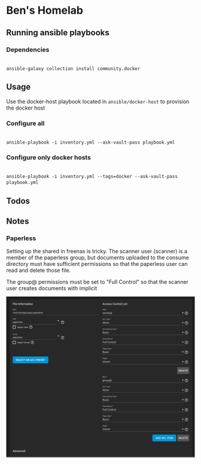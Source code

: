 # Ben's Homelab


## Running ansible playbooks

### Dependencies

```shell

ansible-galaxy collection install community.docker

```

## Usage 

Use the docker-host playbook located in `ansible/docker-host` to provision the docker host

### Configure all
```shell

ansible-playbook -i inventory.yml --ask-vault-pass playbook.yml
```


### Configure only docker hosts

```shell

ansible-playbook -i inventory.yml --tags=docker --ask-vault-pass playbook.yml
```

## Todos


## Notes

### Paperless

Setting up the shared in freenas is tricky. The scanner user (scanner) is a member of the paperless
group, but documents uploaded to the consume directory must have sufficient permissions so that the
paperless user can read and delete those file. 

The group@ permissions must be set to "Full Control" so that the scanner user creates documents
with implicit

![TrueNas Paperless share permissions SMB](docs/truenas-paperless-share-permissions.png)
